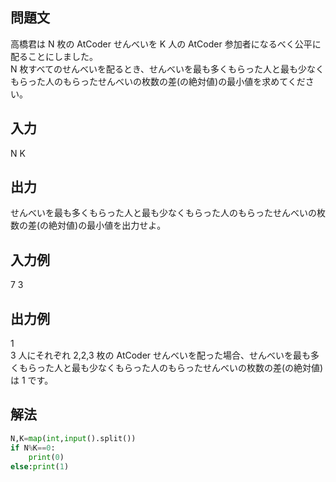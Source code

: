 ## 問題文
高橋君は 
N 枚の AtCoder せんべいを 
K 人の AtCoder 参加者になるべく公平に配ることにしました。  
N 枚すべてのせんべいを配るとき、せんべいを最も多くもらった人と最も少なくもらった人のもらったせんべいの枚数の差(の絶対値)の最小値を求めてください。
## 入力
N K
## 出力
せんべいを最も多くもらった人と最も少なくもらった人のもらったせんべいの枚数の差(の絶対値)の最小値を出力せよ。
## 入力例
7 3
## 出力例
1  
3 人にそれぞれ 
2,2,3 枚の AtCoder せんべいを配った場合、せんべいを最も多くもらった人と最も少なくもらった人のもらったせんべいの枚数の差(の絶対値)は 
1 です。
## 解法

```python
N,K=map(int,input().split())
if N%K==0:
    print(0)
else:print(1)